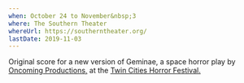 ```yaml
---
when: October 24 to November&nbsp;3
where: The Southern Theater
whereUrl: https://southerntheater.org/
lastDate: 2019-11-03
---
```

Original score for a new version of Geminae, a space horror play
by [Oncoming Productions,][oncoming]
at the [Twin Cities Horror Festival.][tchf]

[oncoming]: https://oncomingproductions.com
[tchf]: http://www.tchorrorfestival.com
